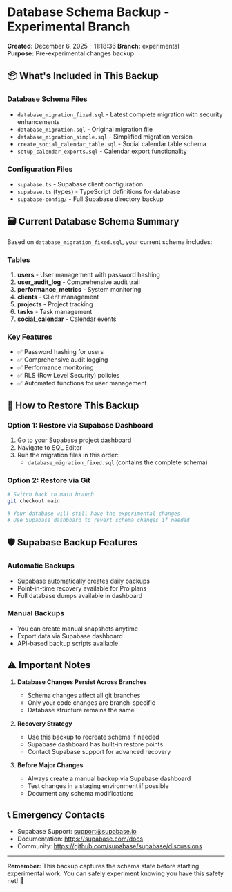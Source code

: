 # Database Schema Backup - Experimental Branch

**Created:** December 6, 2025 - 11:18:36
**Branch:** experimental  
**Purpose:** Pre-experimental changes backup

## 📦 What's Included in This Backup

### Database Schema Files
- `database_migration_fixed.sql` - Latest complete migration with security enhancements
- `database_migration.sql` - Original migration file  
- `database_migration_simple.sql` - Simplified migration version
- `create_social_calendar_table.sql` - Social calendar table schema
- `setup_calendar_exports.sql` - Calendar export functionality

### Configuration Files
- `supabase.ts` - Supabase client configuration
- `supabase.ts` (types) - TypeScript definitions for database
- `supabase-config/` - Full Supabase directory backup

## 🗃️ Current Database Schema Summary

Based on `database_migration_fixed.sql`, your current schema includes:

### Tables
1. **users** - User management with password hashing
2. **user_audit_log** - Comprehensive audit trail
3. **performance_metrics** - System monitoring
4. **clients** - Client management
5. **projects** - Project tracking  
6. **tasks** - Task management
7. **social_calendar** - Calendar events

### Key Features
- ✅ Password hashing for users
- ✅ Comprehensive audit logging
- ✅ Performance monitoring
- ✅ RLS (Row Level Security) policies
- ✅ Automated functions for user management

## 🔄 How to Restore This Backup

### Option 1: Restore via Supabase Dashboard
1. Go to your Supabase project dashboard
2. Navigate to SQL Editor
3. Run the migration files in this order:
   - `database_migration_fixed.sql` (contains the complete schema)

### Option 2: Restore via Git
```bash
# Switch back to main branch
git checkout main

# Your database will still have the experimental changes
# Use Supabase dashboard to revert schema changes if needed
```

## 🛡️ Supabase Backup Features

### Automatic Backups
- Supabase automatically creates daily backups
- Point-in-time recovery available for Pro plans
- Full database dumps available in dashboard

### Manual Backups
- You can create manual snapshots anytime
- Export data via Supabase dashboard
- API-based backup scripts available

## ⚠️ Important Notes

1. **Database Changes Persist Across Branches**
   - Schema changes affect all git branches
   - Only your code changes are branch-specific
   - Database structure remains the same

2. **Recovery Strategy**
   - Use this backup to recreate schema if needed
   - Supabase dashboard has built-in restore points
   - Contact Supabase support for advanced recovery

3. **Before Major Changes**
   - Always create a manual backup via Supabase dashboard
   - Test changes in a staging environment if possible
   - Document any schema modifications

## 📞 Emergency Contacts
- Supabase Support: support@supabase.io
- Documentation: https://supabase.com/docs
- Community: https://github.com/supabase/supabase/discussions

---

**Remember:** This backup captures the schema state before starting experimental work. You can safely experiment knowing you have this safety net! 🚀 
